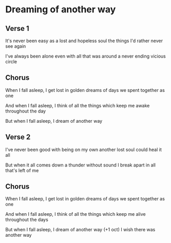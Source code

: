 # Dreaming of another way
## Verse 1
It's never been easy
as a lost and hopeless soul
the things I'd rather never
see again

I've always been alone
even with all that was around
a never ending
vicious circle

## Chorus
When I fall asleep,
I get lost in golden dreams
of days we spent together
as one

And when I fall asleep,
I think of all the things
which keep me awake
throughout the day

But when I fall asleep,
I dream of another way

## Verse 2
I've never been good
with being on my own
another lost soul
could heal it all

But when it all comes down
a thunder without sound
I break apart in all
that's left of me

## Chorus
When I fall asleep,
I get lost in golden dreams
of days we spent together
as one

And when I fall asleep,
I think of all the things
which keep me alive
throughout the days

But when I fall asleep,
I dream of another way
(+1 oct)
I wish there was another way